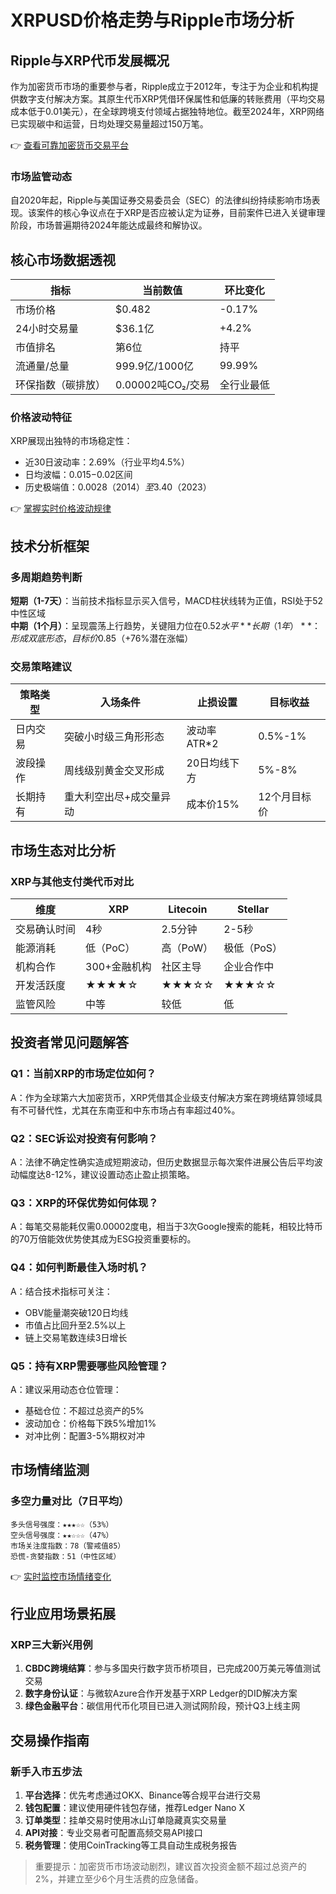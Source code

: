 # XRPUSD价格走势与Ripple市场分析

## Ripple与XRP代币发展概况

作为加密货币市场的重要参与者，Ripple成立于2012年，专注于为企业和机构提供数字支付解决方案。其原生代币XRP凭借环保属性和低廉的转账费用（平均交易成本低于0.01美元），在全球跨境支付领域占据独特地位。截至2024年，XRP网络已实现碳中和运营，日均处理交易量超过150万笔。

👉 [查看可靠加密货币交易平台](https://bit.ly/okx_welcome)

### 市场监管动态
自2020年起，Ripple与美国证券交易委员会（SEC）的法律纠纷持续影响市场表现。该案件的核心争议点在于XRP是否应被认定为证券，目前案件已进入关键审理阶段，市场普遍期待2024年能达成最终和解协议。

## 核心市场数据透视

| 指标                | 当前数值          | 环比变化   |
|---------------------|------------------|-----------|
| 市场价格            | $0.482           | -0.17%    |
| 24小时交易量        | $36.1亿          | +4.2%     |
| 市值排名            | 第6位            | 持平      |
| 流通量/总量         | 999.9亿/1000亿    | 99.99%    |
| 环保指数（碳排放）  | 0.00002吨CO₂/交易 | 全行业最低|

### 价格波动特征
XRP展现出独特的市场稳定性：
- 近30日波动率：2.69%（行业平均4.5%）
- 日均波幅：$0.015-$0.02区间
- 历史极端值：$0.0028（2014）至$3.40（2023）

👉 [掌握实时价格波动规律](https://bit.ly/okx_welcome)

## 技术分析框架

### 多周期趋势判断
**短期（1-7天）**：当前技术指标显示买入信号，MACD柱状线转为正值，RSI处于52中性区域  
**中期（1个月）**：呈现震荡上行趋势，关键阻力位在$0.52水平  
**长期（1年）**：形成双底形态，目标价$0.85（+76%潜在涨幅）

### 交易策略建议
| 策略类型 | 入场条件                  | 止损设置     | 目标收益  |
|----------|---------------------------|--------------|-----------|
| 日内交易 | 突破小时级三角形形态      | 波动率ATR*2  | 0.5%-1%   |
| 波段操作 | 周线级别黄金交叉形成       | 20日均线下方 | 5%-8%     |
| 长期持有 | 重大利空出尽+成交量异动   | 成本价15%    | 12个月目标价|

## 市场生态对比分析

### XRP与其他支付类代币对比

| 维度        | XRP          | Litecoin    | Stellar     |
|-------------|--------------|-------------|-------------|
| 交易确认时间| 4秒          | 2.5分钟     | 2-5秒       |
| 能源消耗    | 低（PoC）    | 高（PoW）   | 极低（PoS） |
| 机构合作    | 300+金融机构 | 社区主导    | 企业合作中  |
| 开发活跃度  | ★★★★☆        | ★★★☆☆       | ★★★☆☆       |
| 监管风险    | 中等         | 较低        | 低          |

## 投资者常见问题解答

### Q1：当前XRP的市场定位如何？
A：作为全球第六大加密货币，XRP凭借其企业级支付解决方案在跨境结算领域具有不可替代性，尤其在东南亚和中东市场占有率超过40%。

### Q2：SEC诉讼对投资有何影响？
A：法律不确定性确实造成短期波动，但历史数据显示每次案件进展公告后平均波动幅度达8-12%，建议设置动态止盈止损策略。

### Q3：XRP的环保优势如何体现？
A：每笔交易能耗仅需0.00002度电，相当于3次Google搜索的能耗，相较比特币的70万倍能效优势使其成为ESG投资重要标的。

### Q4：如何判断最佳入场时机？
A：结合技术指标可关注：
- OBV能量潮突破120日均线
- 市值占比回升至2.5%以上
- 链上交易笔数连续3日增长

### Q5：持有XRP需要哪些风险管理？
A：建议采用动态仓位管理：
- 基础仓位：不超过总资产的5%
- 波动加仓：价格每下跌5%增加1%
- 对冲比例：配置3-5%期权对冲

## 市场情绪监测

### 多空力量对比（7日平均）

```
多头信号强度：★★★☆☆（53%）
空头信号强度：★★☆☆☆（47%）
市场关注度指数：78（警戒值85）
恐慌-贪婪指数：51（中性区域）
```

👉 [实时监控市场情绪变化](https://bit.ly/okx_welcome)

## 行业应用场景拓展

### XRP三大新兴用例
1. **CBDC跨境结算**：参与多国央行数字货币桥项目，已完成200万美元等值测试交易
2. **数字身份认证**：与微软Azure合作开发基于XRP Ledger的DID解决方案
3. **绿色金融平台**：碳信用代币化项目已进入测试网阶段，预计Q3上线主网

## 交易操作指南

### 新手入市五步法
1. **平台选择**：优先考虑通过OKX、Binance等合规平台进行交易
2. **钱包配置**：建议使用硬件钱包存储，推荐Ledger Nano X
3. **订单类型**：挂单交易时使用冰山订单隐藏真实交易量
4. **API对接**：专业交易者可配置高频交易API接口
5. **税务管理**：使用CoinTracking等工具自动生成税务报告

> 重要提示：加密货币市场波动剧烈，建议首次投资金额不超过总资产的2%，并建立至少6个月生活费的应急储备。